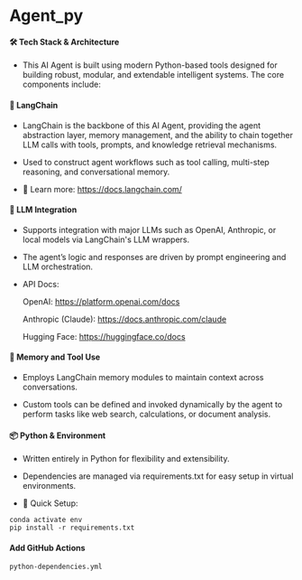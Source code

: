 # Agent_py
#### 🛠️ Tech Stack & Architecture
* This AI Agent is built using modern Python-based tools designed for building robust, modular, and extendable intelligent systems. The core components include:

#### 🔗 LangChain
* LangChain is the backbone of this AI Agent, providing the agent abstraction layer, memory management, and the ability to chain together LLM calls with tools, prompts, and knowledge retrieval mechanisms.

* Used to construct agent workflows such as tool calling, multi-step reasoning, and conversational memory.
* 📘 Learn more: https://docs.langchain.com/

#### 🤖 LLM Integration
* Supports integration with major LLMs such as OpenAI, Anthropic, or local models via LangChain's LLM wrappers.

* The agent’s logic and responses are driven by prompt engineering and LLM orchestration.
* API Docs:

    OpenAI: https://platform.openai.com/docs

    Anthropic (Claude): https://docs.anthropic.com/claude

    Hugging Face: https://huggingface.co/docs

#### 🧠 Memory and Tool Use
* Employs LangChain memory modules to maintain context across conversations.

* Custom tools can be defined and invoked dynamically by the agent to perform tasks like web search, calculations, or document analysis.

#### 📦 Python & Environment
* Written entirely in Python for flexibility and extensibility.

* Dependencies are managed via requirements.txt for easy setup in virtual environments.
* 🧪 Quick Setup:
```
conda activate env
pip install -r requirements.txt
```

#### Add GitHub Actions
```
python-dependencies.yml
```